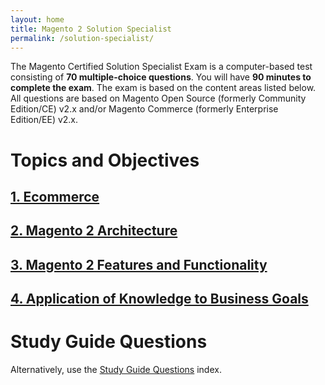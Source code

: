 ```yaml
---
layout: home
title: Magento 2 Solution Specialist
permalink: /solution-specialist/
---
```

The Magento Certified Solution Specialist Exam is a computer-based test consisting of **70 multiple-choice
questions**. You will have **90 minutes to complete the exam**. The exam is based on the content areas listed
below. All questions are based on Magento Open Source (formerly Community Edition/CE) v2.x and/or
Magento Commerce (formerly Enterprise Edition/EE) v2.x.

# Topics and Objectives 

## [1. Ecommerce](./ecommerce.html)
## [2. Magento 2 Architecture](./magento-2-architecture.html)
## [3. Magento 2 Features and Functionality](./magento-2-features-and-functionality.html)
## [4. Application of Knowledge to Business Goals](./application-of-knowledge-to-business-goals.html)

# Study Guide Questions
Alternatively, use the [Study Guide Questions](https://u.magento.com/free-study-guide) index.
